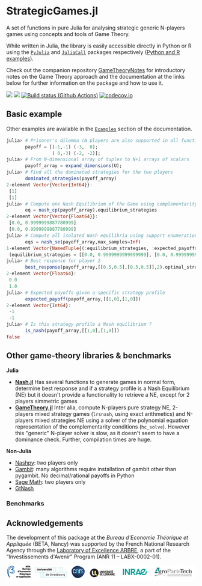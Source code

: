 # StrategicGames.jl

A set of functions in pure Julia for analysing strategic generic N-players games using concepts and tools of Game Theory.

While written in Julia, the library is easily accessible directly in Python or R using the [`PyJulia`](https://github.com/JuliaPy/pyjulia) and [`JuliaCall`](https://github.com/Non-Contradiction/JuliaCall) packages respectively ([Python and R examples](https://sylvaticus.github.io/StrategicGames.jl/dev/using_other_languages.html#using_other_languages)).

Check out the companion repository [GameTheoryNotes](https://github.com/sylvaticus/GameTheoryNotes) for introductory notes on the Game Theory approach and the documentation at the links below for further information on the package and how to use it.

[![](https://img.shields.io/badge/docs-stable-blue.svg)](https://sylvaticus.github.io/StrategicGames.jl/stable)
[![](https://img.shields.io/badge/docs-dev-blue.svg)](https://sylvaticus.github.io/StrategicGames.jl/dev)
[![Build status (Github Actions)](https://github.com/sylvaticus/StrategicGames.jl/workflows/CI/badge.svg)](https://github.com/sylvaticus/StrategicGames.jl/actions)
[![codecov.io](http://codecov.io/github/sylvaticus/StrategicGames.jl/coverage.svg?branch=main)](http://codecov.io/github/sylvaticus/StrategicGames.jl?branch=main)


## Basic example

Other examples are available in the [`Examples`](https://sylvaticus.github.io/StrategicGames.jl/dev/#examples) section of the documentation.

```julia
julia> # Prisoner's dilemma (N players are also supported in all functions)
       payoff = [(-1,-1) (-3,  0);
                 ( 0,-3) (-2, -2)];
julia> # From N-dimensional array of tuples to N+1 arrays of scalars    
       payoff_array = expand_dimensions(U);
julia> # Find all the dominated strategies for the two players
       dominated_strategies(payoff_array)
2-element Vector{Vector{Int64}}:
 [1]
 [1]
julia> # Compute one Nash Equilibrium of the Game using complementarity formulation
       eq = nash_cp(payoff_array).equilibrium_strategies
2-element Vector{Vector{Float64}}:
 [0.0, 0.9999999887780999]
 [0.0, 0.9999999887780999]
julia> # Compute all isolated Nash equilibria using support enumeration
       eqs = nash_se(payoff_array,max_samples=Inf)
1-element Vector{NamedTuple{(:equilibrium_strategies, :expected_payoffs, :supports), Tuple{Vector{Vector{Float64}}, Vector{Float64}, Vector{Vector{Int64}}}}}:
 (equilibrium_strategies = [[0.0, 0.9999999999999999], [0.0, 0.9999999999999999]], expected_payoffs = [-1.9999999999999678, -1.9999999999999678], supports = [[2], [2]])
julia> # Best response for player 2
       best_response(payoff_array,[[0.5,0.5],[0.5,0.5]],2).optimal_strategy
2-element Vector{Float64}:
 0.0
 1.0
julia> # Expected payoffs given a specific strategy profile
       expected_payoff(payoff_array,[[1,0],[1,0]])
2-element Vector{Int64}:
 -1
 -1
julia> # Is this strategy profile a Nash equilibrium ?
       is_nash(payoff_array,[[1,0],[1,0]]) 
false
```

## Other game-theory libraries & benchmarks

**Julia**
 - **[Nash.jl](https://github.com/KrainskiL/Nash.jl)** Has several functions to generate games in normal form, determine best response and if a strategy profile is a Nash Equilibrium (NE) but it doesn't provide a functionality to retrieve a NE, except for 2 players simmetric games
 - **[GameTheory.jl](https://github.com/QuantEcon/GameTheory.jl)** Inter alia, compute N-players pure strategy NE, 2-players mixed strategy games (`lrsnash`, using exact arithmetics) and N-players mixed strategies NE using a solver of the polynomial equation representation of the complementarity conditions (`hc_solve`). However this "generic" N-player solver is slow, as it doesn't seem to have a dominance check. Further, compilation times are huge.

**Non-Julia**
 - [Nashpy](https://github.com/drvinceknight/Nashpy): two players only
 - [Gambit](http://www.gambit-project.org/): many algorithms require installation of gambit other than pygambit. No decimal/rational payoffs in Python
 - [Sage Math](https://doc.sagemath.org/html/en/reference/game_theory/sage/game_theory/normal_form_game.html): two players only
 - [GtNash](https://forgemia.inra.fr/game-theory-tools-group/gtnash/-/tree/main/)

### Benchmarks


## Acknowledgements

The development of this package at the _Bureau d'Economie Théorique et Appliquée_ (BETA, Nancy) was supported by the French National Research Agency through the [Laboratory of Excellence ARBRE](http://mycor.nancy.inra.fr/ARBRE/), a part of the “Investissements d'Avenir” Program (ANR 11 – LABX-0002-01).

[![BLogos](assets/logos_betaumr.png)](hhttp://www.beta-umr7522.fr/)
